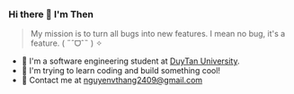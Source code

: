 <!--
**VanThen60hz/VanThen60hz** is a ✨ _special_ ✨ repository because its `README.md` (this file) appears on your GitHub profile.

Here are some ideas to get you started:

- 🔭 I’m currently working on ...
- 🌱 I’m currently learning ...
- 👯 I’m looking to collaborate on ...
- 🤔 I’m looking for help with ...
- 💬 Ask me about ...
- 📫 How to reach me: ...
- 😄 Pronouns: ...
- ⚡ Fun fact: ...
--->
### Hi there 👋 I'm Then

> My mission is to turn all bugs into new features. I mean no bug, it's a feature. ( ˶ˆᗜˆ˵ ) ✧ 
- 🔭 I'm a software engineering student at [DuyTan University](https://duytan.edu.vn/).
- 🌱 I'm trying to learn coding and build something cool!
- 💬 Contact me at [nguyenvthang2409@gmail.com](mailto:nguyenvthang2409@gmail.com)
